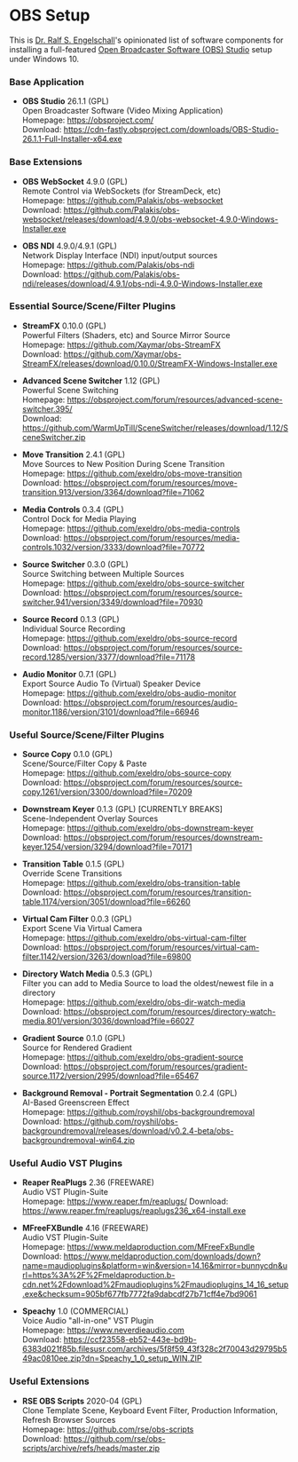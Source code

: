 
OBS Setup
=========

This is [Dr. Ralf S. Engelschall](https://engelschall.com)'s opinionated
list of software components for installing a full-featured
[Open Broadcaster Software (OBS) Studio](https://obsproject.com/) setup
under Windows 10.

### Base Application

- **OBS Studio** 26.1.1 (GPL)<br/>
  Open Broadcaster Software (Video Mixing Application)<br/>
  Homepage: https://obsproject.com/<br/>
  Download: https://cdn-fastly.obsproject.com/downloads/OBS-Studio-26.1.1-Full-Installer-x64.exe

### Base Extensions

- **OBS WebSocket** 4.9.0 (GPL)<br/>
  Remote Control via WebSockets (for StreamDeck, etc)<br/>
  Homepage: https://github.com/Palakis/obs-websocket<br/>
  Download: https://github.com/Palakis/obs-websocket/releases/download/4.9.0/obs-websocket-4.9.0-Windows-Installer.exe

- **OBS NDI** 4.9.0/4.9.1 (GPL)<br/>
  Network Display Interface (NDI) input/output sources<br/>
  Homepage: https://github.com/Palakis/obs-ndi<br/>
  Download: https://github.com/Palakis/obs-ndi/releases/download/4.9.1/obs-ndi-4.9.0-Windows-Installer.exe

### Essential Source/Scene/Filter Plugins

- **StreamFX** 0.10.0 (GPL)<br/>
  Powerful Filters (Shaders, etc) and Source Mirror Source<br/>
  Homepage: https://github.com/Xaymar/obs-StreamFX<br/>
  Download: https://github.com/Xaymar/obs-StreamFX/releases/download/0.10.0/StreamFX-Windows-Installer.exe

- **Advanced Scene Switcher** 1.12 (GPL)<br/>
  Powerful Scene Switching<br/>
  Homepage: https://obsproject.com/forum/resources/advanced-scene-switcher.395/<br/>
  Download: https://github.com/WarmUpTill/SceneSwitcher/releases/download/1.12/SceneSwitcher.zip
  
- **Move Transition** 2.4.1 (GPL)<br/>
  Move Sources to New Position During Scene Transition<br/>
  Homepage: https://github.com/exeldro/obs-move-transition<br/>
  Download: https://obsproject.com/forum/resources/move-transition.913/version/3364/download?file=71062

- **Media Controls** 0.3.4 (GPL)<br/>
  Control Dock for Media Playing<br/>
  Homepage: https://github.com/exeldro/obs-media-controls<br/>
  Download: https://obsproject.com/forum/resources/media-controls.1032/version/3333/download?file=70772

- **Source Switcher** 0.3.0 (GPL)<br/>
  Source Switching between Multiple Sources<br/>
  Homepage: https://github.com/exeldro/obs-source-switcher<br/>
  Download: https://obsproject.com/forum/resources/source-switcher.941/version/3349/download?file=70930

- **Source Record** 0.1.3 (GPL)<br/>
  Individual Source Recording<br/>
  Homepage: https://github.com/exeldro/obs-source-record<br/>
  Download: https://obsproject.com/forum/resources/source-record.1285/version/3377/download?file=71178

- **Audio Monitor** 0.7.1 (GPL)<br/>
  Export Source Audio To (Virtual) Speaker Device<br/>
  Homepage: https://github.com/exeldro/obs-audio-monitor<br/>
  Download: https://obsproject.com/forum/resources/audio-monitor.1186/version/3101/download?file=66946

### Useful Source/Scene/Filter Plugins

- **Source Copy** 0.1.0 (GPL)<br/>
  Scene/Source/Filter Copy & Paste<br/>
  Homepage: https://github.com/exeldro/obs-source-copy <br/>
  Download: https://obsproject.com/forum/resources/source-copy.1261/version/3300/download?file=70209

- **Downstream Keyer** 0.1.3 (GPL) [CURRENTLY BREAKS]<br/>
  Scene-Independent Overlay Sources<br/>
  Homepage: https://github.com/exeldro/obs-downstream-keyer<br/>
  Download: https://obsproject.com/forum/resources/downstream-keyer.1254/version/3294/download?file=70171

- **Transition Table** 0.1.5 (GPL)<br/>
  Override Scene Transitions<br/>
  Homepage: https://github.com/exeldro/obs-transition-table <br/>
  Download: https://obsproject.com/forum/resources/transition-table.1174/version/3051/download?file=66260

- **Virtual Cam Filter** 0.0.3 (GPL)<br/>
  Export Scene Via Virtual Camera<br/>
  Homepage: https://github.com/exeldro/obs-virtual-cam-filter<br/>
  Download: https://obsproject.com/forum/resources/virtual-cam-filter.1142/version/3263/download?file=69800

- **Directory Watch Media** 0.5.3 (GPL)<br/>
  Filter you can add to Media Source to load the oldest/newest file in a directory<br/>
  Homepage: https://github.com/exeldro/obs-dir-watch-media<br/>
  Download: https://obsproject.com/forum/resources/directory-watch-media.801/version/3036/download?file=66027

- **Gradient Source** 0.1.0 (GPL)<br/>
  Source for Rendered Gradient<br/>
  Homepage: https://github.com/exeldro/obs-gradient-source<br/>
  Download: https://obsproject.com/forum/resources/gradient-source.1172/version/2995/download?file=65467

- **Background Removal - Portrait Segmentation** 0.2.4 (GPL)<br/>
  AI-Based Greenscreen Effect<br/>
  Homepage: https://github.com/royshil/obs-backgroundremoval<br/>
  Download: https://github.com/royshil/obs-backgroundremoval/releases/download/v0.2.4-beta/obs-backgroundremoval-win64.zip

### Useful Audio VST Plugins

- **Reaper ReaPlugs** 2.36 (FREEWARE)<br/>
  Audio VST Plugin-Suite<br/>
  Homepage: https://www.reaper.fm/reaplugs/
  Download: https://www.reaper.fm/reaplugs/reaplugs236_x64-install.exe

- **MFreeFXBundle** 4.16 (FREEWARE)<br/>
  Audio VST Plugin-Suite<br/>
  Homepage: https://www.meldaproduction.com/MFreeFxBundle
  Download: https://www.meldaproduction.com/downloads/down?name=maudioplugins&platform=win&version=14.16&mirror=bunnycdn&url=https%3A%2F%2Fmeldaproduction.b-cdn.net%2Fdownload%2Fmaudioplugins%2Fmaudioplugins_14_16_setup.exe&checksum=905bf677fb7772fa9dabcdf27b71cff4e7bd9061

- **Speachy** 1.0 (COMMERCIAL)<br/>
  Voice Audio "all-in-one" VST Plugin<br/>
  Homepage: https://www.neverdieaudio.com<br/>
  Download: https://ccf23558-eb52-443e-bd9b-6383d021f85b.filesusr.com/archives/5f8f59_43f328c2f70043d29795b549ac0810ee.zip?dn=Speachy_1_0_setup_WIN.ZIP

### Useful Extensions

- **RSE OBS Scripts** 2020-04 (GPL)<br/>
  Clone Template Scene, Keyboard Event Filter, Production Information, Refresh Browser Sources<br/>
  Homepage: https://github.com/rse/obs-scripts<br/>
  Download: https://github.com/rse/obs-scripts/archive/refs/heads/master.zip

